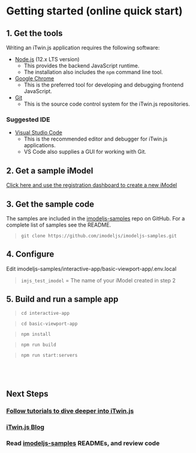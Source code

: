 # Getting started (online quick start)

## 1. Get the tools

Writing an iTwin.js application requires the following software:

- [Node.js](https://nodejs.org) (12.x LTS version)
  - This provides the backend JavaScript runtime.
  - The installation also includes the `npm` command line tool.
- [Google Chrome](https://www.google.com/chrome/)
  - This is the preferred tool for developing and debugging frontend JavaScript.
- [Git](https://git-scm.com/downloads)
  - This is the source code control system for the iTwin.js repositories.

### Suggested IDE

- [Visual Studio Code](https://code.visualstudio.com/)
  - This is the recommended editor and debugger for iTwin.js applications.
  - VS Code also supplies a GUI for working with Git.

## 2. Get a sample iModel

[Click here and use the registration dashboard to create a new iModel](/getting-started/registration-dashboard?tab=1&create=bentleyExample)

## 3. Get the sample code

The samples are included in the [imodeljs-samples](https://github.com/imodeljs/imodeljs-samples) repo on GitHub. For a complete list of samples see the README.

> `git clone https://github.com/imodeljs/imodeljs-samples.git`

## 4. Configure

Edit imodeljs-samples/interactive-app/basic-viewport-app/.env.local
  > `imjs_test_imodel` =  The name of your iModel created in step 2<br/>

## 5. Build and run a sample app

> `cd interactive-app`

> `cd basic-viewport-app`

> `npm install`

> `npm run build`

> `npm run start:servers`

&nbsp;
&nbsp;
---

## Next Steps

### [Follow tutorials to dive deeper into iTwin.js]($docs/learning/tutorials/index.md)

### [iTwin.js Blog](https://medium.com/itwinjs)

### Read [imodeljs-samples](https://github.com/imodeljs/imodeljs-samples) READMEs, and review code

<style>
  article#main h3:after {
    display: none;
  }
  blockquote {
    margin-top: 0px;
    margin-bottom: 0px;
  }
  blockquote > p {
    margin-bottom: 6px;
  }
</style>
